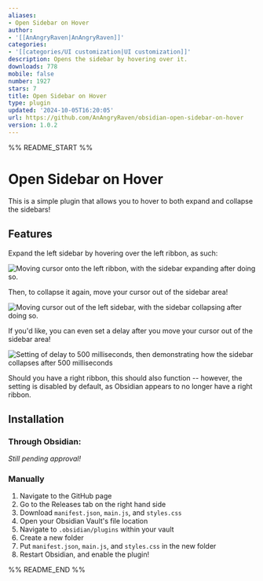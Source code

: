 ```yaml
---
aliases:
- Open Sidebar on Hover
author:
- '[[AnAngryRaven|AnAngryRaven]]'
categories:
- '[[categories/UI customization|UI customization]]'
description: Opens the sidebar by hovering over it.
downloads: 778
mobile: false
number: 1927
stars: 7
title: Open Sidebar on Hover
type: plugin
updated: '2024-10-05T16:20:05'
url: https://github.com/AnAngryRaven/obsidian-open-sidebar-on-hover
version: 1.0.2
---
```


%% README_START %%

# Open Sidebar on Hover

This is a simple plugin that allows you to hover to both expand and collapse the sidebars!

## Features

Expand the left sidebar by hovering over the left ribbon, as such:

![Moving cursor onto the left ribbon, with the sidebar expanding after doing so.](https://raw.githubusercontent.com/AnAngryRaven/obsidian-open-sidebar-on-hover/HEAD/expand-demo.gif)

Then, to collapse it again, move your cursor out of the sidebar area!

![Moving cursor out of the left sidebar, with the sidebar collapsing after doing so.](https://raw.githubusercontent.com/AnAngryRaven/obsidian-open-sidebar-on-hover/HEAD/collapse-demo.gif)

If you'd like, you can even set a delay after you move your cursor out of the sidebar area!

![Setting of delay to 500 milliseconds, then demonstrating how the sidebar collapses after 500 milliseconds](https://raw.githubusercontent.com/AnAngryRaven/obsidian-open-sidebar-on-hover/HEAD/delay-demo.gif)

Should you have a right ribbon, this should also function -- however, the setting is disabled by default, as Obsidian appears to no longer have a right ribbon.

## Installation

### Through Obsidian:

*Still pending approval!*

### Manually

1. Navigate to the GitHub page
2. Go to the Releases tab on the right hand side
3. Download `manifest.json`, `main.js`, and `styles.css`
4. Open your Obsidian Vault's file location
5. Navigate to `.obsidian/plugins` within your vault
6. Create a new folder
7. Put `manifest.json`, `main.js`, and `styles.css` in the new folder
8. Restart Obsidian, and enable the plugin!

%% README_END %%